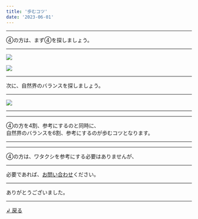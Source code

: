 ```yaml
---
title: '歩むコツ'
date: '2023-06-01'
---
```

***
④の方は、まず④を探しましょう。
***
![](/images/00.jpg)

![](/images/00_.jpg)
***
次に、自然界のバランスを探しましょう。
***
![](/images/00__.jpg)
***
***
④の方を4割、参考にするのと同時に、    
自然界のバランスを6割、参考にするのが歩むコツとなります。
***
***
④の方は、ワタクシを参考にする必要はありませんが、
***
必要であれば、[お問い合わせ](https://thebase.in/inquiry/01234567890)ください。
***
ありがとうございました。
***
[ ↲ 戻る ](/posts/0)
